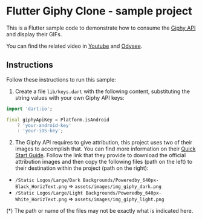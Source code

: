# Flutter Giphy Clone - sample project

This is a Flutter sample code to demonstrate how to consume the [Giphy API](https://developers.giphy.com/) and display their GIFs.

You can find the related video in [Youtube](https://youtu.be/bczkyrHrrek) and [Odysee](https://odysee.com/@svprdga:d/flutter-giphy-clone-speed-code).

## Instructions

Follow these instructions to run this sample:

1. Create a file `lib/keys.dart` with the following content, substituting the string values with your own Giphy API keys:

```dart
import 'dart:io';

final giphyApiKey = Platform.isAndroid
    ? 'your-android-key'
    : 'your-iOS-key';
```

2. The Giphy API requires to give attribution, this project uses two of their images to accomplish that. You can find more information on their [Quick Start Guide](https://developers.giphy.com/docs/api#quick-start-guide). Follow the link that they provide to download the official attribution images and then copy the following files (path on the left) to their destination within the project (path on the right):

- `/Static Logos/Large/Dark Backgrounds/Poweredby_640px-Black_HorizText.png` => `assets/images/img_giphy_dark.png`
- `/Static Logos/Large/Light Backgrounds/Poweredby_640px-White_HorizText.png` => `assets/images/img_giphy_light.png`

(*) The path or name of the files may not be exactly what is indicated here.